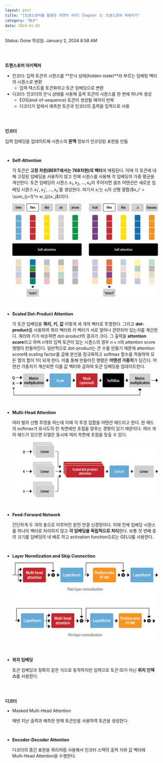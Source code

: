 ```yaml
---
layout: post
title: "[트랜스포머를 활용한 자연어 처리] Chapter 3: 트랜스포머 파헤치기"
category: "NLP"
date: 2024-01-02
---
```



Status: Done
작성일: January 2, 2024 8:58 AM

<br>
<br>

**트랜스포머 아키텍처**

- 인코더: 입력 토큰의 시퀀스를 **은닉 상태(hidden state)**라 부르는 임베팅 벡터의 시퀀스로 변환
    - 입력 텍스트를 토큰화하고 토큰 임베딩으로 변환
- 디코더: 인코더의 은닉 상태를 사용해 출력 토큰의 시퀀스를 한 번에 하나씩 생성
    - EOS(end-of-sequence) 토큰이 생성될 때까지 반복
    - 디코더가 앞에서 예측한 토큰과 인코더의 출력을 입력으로 사용
    
<br>
<br>

**인코더**
    
입력 임베딩을 업데이트해 시퀀스의 **문맥** 정보가 인코딩된 표현을 만듦

<br>

- **Self-Attention**
    
    각 토큰은 **고정 차원(BERT에서는 768차원)의 벡터**에 매핑된다. 이때 각 토큰에 대해 고정된 임베딩을 사용하지 않고 전체 시퀀스를 사용해 각 임베딩의 가중 평균을 계산한다. 토큰 임베딩의 시퀀스 $x_1, x_2, ..., x_n$이 주어지면 셀프 어텐션은 새로운 임베딩 시퀀스 $x_1', x_2', ..., x_n'$를 생성한다. 여기서 $x_i'$는 $x_i$의 선형 결합($x_i' = \sum_{j=1}^n w_{ji}x_j$)이다.
    
    ![Untitled](/assets/Chapter%203%20%E1%84%90%E1%85%B3%E1%84%85%E1%85%A2%E1%86%AB%E1%84%89%E1%85%B3%E1%84%91%E1%85%A9%E1%84%86%E1%85%A5%20%E1%84%91%E1%85%A1%E1%84%92%E1%85%A6%E1%84%8E%E1%85%B5%E1%84%80%E1%85%B5%204d96287f5d2945258553260b9b9aed7d/Untitled.png)
    

<br>

- **Scaled Dot-Product Attention**
    
    각 토큰 임베딩을 **쿼리, 키, 값** 이렇게 세 개의 벡터로 투영한다. 그리고 **dot-product**를 사용하여 쿼리 벡터와 키 벡터가 서로 얼마나 관련되어 있는지를 계산한다. 쿼리와 키가 비슷하면 dot-product의 결과가 크다. 그 출력을 **attention score**라고 하며 $n$개의 입력 토큰이 있는 시퀀스의 경우 $n \times n$의 attention score 행렬이 만들어진다. 일반적으로 dot-product는 큰 수를 만들기 때문에 attention score에 scaling factor를 곱해 분산을 정규화하고 softmax 함수를 적용하여 모든 열의 합이 1이 되게 한다. 이를 통해 만들어진 행렬은 **어텐션 가중치**가 담긴다. 어텐션 가중치가 계산되면 이를 값 벡터와 곱하여 토큰 임베딩을 업데이트한다.
    
    ![Untitled](/assets/Chapter%203%20%E1%84%90%E1%85%B3%E1%84%85%E1%85%A2%E1%86%AB%E1%84%89%E1%85%B3%E1%84%91%E1%85%A9%E1%84%86%E1%85%A5%20%E1%84%91%E1%85%A1%E1%84%92%E1%85%A6%E1%84%8E%E1%85%B5%E1%84%80%E1%85%B5%204d96287f5d2945258553260b9b9aed7d/Untitled%201.png)
    
<br>

- **Multi-Head Attention**
    
    여러 벌의 선형 투영을 하는데 이때 각 투영 집합을 어텐션 헤드라고 한다. 한 헤드의 softmax가 유사도의 한 측면에만 초점을 맞추는 경향이 있기 때문이다. 여러 개의 헤드가 있으면 모델은 동시에 여러 측면에 초점을 맞출 수 있다.
    
    ![Untitled](/assets/Chapter%203%20%E1%84%90%E1%85%B3%E1%84%85%E1%85%A2%E1%86%AB%E1%84%89%E1%85%B3%E1%84%91%E1%85%A9%E1%84%86%E1%85%A5%20%E1%84%91%E1%85%A1%E1%84%92%E1%85%A6%E1%84%8E%E1%85%B5%E1%84%80%E1%85%B5%204d96287f5d2945258553260b9b9aed7d/Untitled%202.png)

<br>


- **Feed-Forward Network**
    
    간단하게 두 개의 충으로 이루어진 완전 연결 신경망이다. 이때 전체 임베딩 시퀀스를 하나의 벡터로 처리하지 않고 **각 임베딩을 독립적으로 처리**한다. 보통 첫 번째 층의 크기를 임베딩의 네 배로 하고 activation function으로는 GELU를 사용한다.

<br>

- **Layer Normlization and Skip Connection**
    
    ![Untitled](/assets/Chapter%203%20%E1%84%90%E1%85%B3%E1%84%85%E1%85%A2%E1%86%AB%E1%84%89%E1%85%B3%E1%84%91%E1%85%A9%E1%84%86%E1%85%A5%20%E1%84%91%E1%85%A1%E1%84%92%E1%85%A6%E1%84%8E%E1%85%B5%E1%84%80%E1%85%B5%204d96287f5d2945258553260b9b9aed7d/Untitled%203.png)

<br>

- **위치 임베딩**
    
    토큰 임베딩과 정확히 같은 식으로 동작하지만 입력으로 토큰 ID가 아닌 **위치 인덱스**를 사용한다.
        

<br>
<br>

**디코더**
- Masked Multi-Head Attention
    
    매번 지난 출력과 예측한 현재 토큰만을 사용하여 토큰을 생성한다.

<br>

- **Encoder-Decoder Attention**
    
    디코더의 중간 표현을 쿼리처럼 사용해서 인코터 스택의 출력 키와 값 벡터에 Multi-Head Attention을 수행한다.

<br>